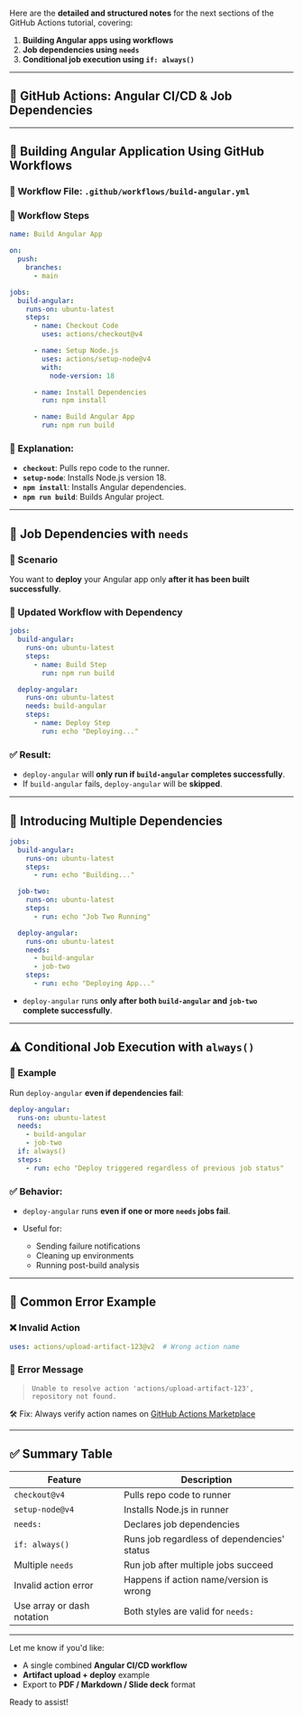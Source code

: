 Here are the **detailed and structured notes** for the next sections of the GitHub Actions tutorial, covering:

1. **Building Angular apps using workflows**
2. **Job dependencies using `needs`**
3. **Conditional job execution using `if: always()`**

---

## 📘 GitHub Actions: Angular CI/CD & Job Dependencies

---

## 🚀 Building Angular Application Using GitHub Workflows

### 📁 Workflow File: `.github/workflows/build-angular.yml`

### 🔧 Workflow Steps

```yaml
name: Build Angular App

on:
  push:
    branches:
      - main

jobs:
  build-angular:
    runs-on: ubuntu-latest
    steps:
      - name: Checkout Code
        uses: actions/checkout@v4

      - name: Setup Node.js
        uses: actions/setup-node@v4
        with:
          node-version: 18

      - name: Install Dependencies
        run: npm install

      - name: Build Angular App
        run: npm run build
```

### 📝 Explanation:

* **`checkout`**: Pulls repo code to the runner.
* **`setup-node`**: Installs Node.js version 18.
* **`npm install`**: Installs Angular dependencies.
* **`npm run build`**: Builds Angular project.

---

## 🔁 Job Dependencies with `needs`

### 🧩 Scenario

You want to **deploy** your Angular app only **after it has been built successfully**.

### 🔧 Updated Workflow with Dependency

```yaml
jobs:
  build-angular:
    runs-on: ubuntu-latest
    steps:
      - name: Build Step
        run: npm run build

  deploy-angular:
    runs-on: ubuntu-latest
    needs: build-angular
    steps:
      - name: Deploy Step
        run: echo "Deploying..."
```

### ✅ Result:

* `deploy-angular` will **only run if `build-angular` completes successfully**.
* If `build-angular` fails, `deploy-angular` will be **skipped**.

---

## 🧪 Introducing Multiple Dependencies

```yaml
jobs:
  build-angular:
    runs-on: ubuntu-latest
    steps:
      - run: echo "Building..."

  job-two:
    runs-on: ubuntu-latest
    steps:
      - run: echo "Job Two Running"

  deploy-angular:
    runs-on: ubuntu-latest
    needs:
      - build-angular
      - job-two
    steps:
      - run: echo "Deploying App..."
```

* `deploy-angular` runs **only after both `build-angular` and `job-two` complete successfully**.

---

## ⚠️ Conditional Job Execution with `always()`

### 🔧 Example

Run `deploy-angular` **even if dependencies fail**:

```yaml
deploy-angular:
  runs-on: ubuntu-latest
  needs:
    - build-angular
    - job-two
  if: always()
  steps:
    - run: echo "Deploy triggered regardless of previous job status"
```

### ✅ Behavior:

* `deploy-angular` runs **even if one or more `needs` jobs fail**.
* Useful for:

  * Sending failure notifications
  * Cleaning up environments
  * Running post-build analysis

---

## 🚫 Common Error Example

### ❌ Invalid Action

```yaml
uses: actions/upload-artifact-123@v2  # Wrong action name
```

### 🧾 Error Message

> `Unable to resolve action 'actions/upload-artifact-123', repository not found.`

🛠️ Fix: Always verify action names on [GitHub Actions Marketplace](https://github.com/marketplace?type=actions)

---

## ✅ Summary Table

| Feature                    | Description                                 |
| -------------------------- | ------------------------------------------- |
| `checkout@v4`              | Pulls repo code to runner                   |
| `setup-node@v4`            | Installs Node.js in runner                  |
| `needs:`                   | Declares job dependencies                   |
| `if: always()`             | Runs job regardless of dependencies' status |
| Multiple `needs`           | Run job after multiple jobs succeed         |
| Invalid action error       | Happens if action name/version is wrong     |
| Use array or dash notation | Both styles are valid for `needs:`          |

---

Let me know if you'd like:

* A single combined **Angular CI/CD workflow**
* **Artifact upload + deploy** example
* Export to **PDF / Markdown / Slide deck** format

Ready to assist!
